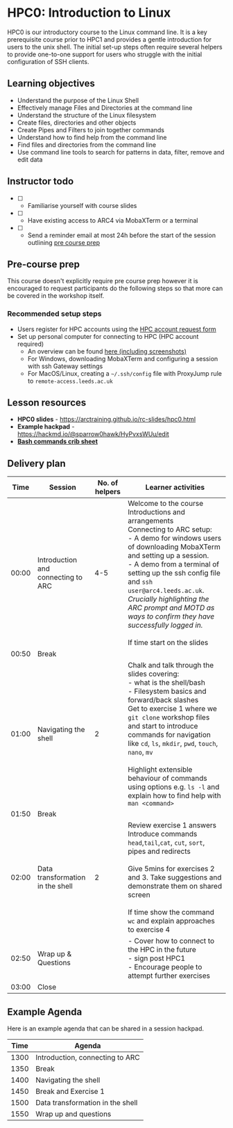 # HPC0: Introduction to Linux

HPC0 is our introductory course to the Linux command line. It is a key prerequisite course prior to HPC1 and provides a gentle introduction for users to the unix shell. The initial set-up steps often require several helpers to provide one-to-one support for users who struggle with the initial configuration of SSH clients.

## Learning objectives

- Understand the purpose of the Linux Shell
- Effectively manage Files and Directories at the command line
- Understand the structure of the Linux filesystem
- Create files, directories and other objects
- Create Pipes and Filters to join together commands
- Understand how to find help from the command line
- Find files and directories from the command line
- Use command line tools to search for patterns in data, filter, remove and edit data

## Instructor todo

- [ ] - Familiarise yourself with course slides
- [ ] - Have existing access to ARC4 via MobaXTerm or a terminal
- [ ] - Send a reminder email at most 24h before the start of the session outlining [pre course prep](#Pre-course-prep)

## Pre-course prep

This course doesn't explicitly require pre course prep however it is encouraged to request participants do the following steps so that more can be covered in the workshop itself.

### Recommended setup steps

- Users register for HPC accounts using the [HPC account request form](https://leeds.service-now.com/it?id=sc_cat_item&sys_id=4c002dd70f235f00a82247ece1050ebc)
- Set up personal computer for connecting to HPC (HPC account required)
    - An overview can be found [here (including screenshots)](https://hackmd.io/xBKb6Az3QmewUsVF3ab2qg#Pre-workshop-prep)
    - For Windows, downloading MobaXTerm and configuring a session with ssh Gateway settings
    - For MacOS/Linux, creating a `~/.ssh/config` file with ProxyJump rule to `remote-access.leeds.ac.uk`

## Lesson resources

- **HPC0 slides** - https://arctraining.github.io/rc-slides/hpc0.html
- **Example hackpad** - https://hackmd.io/@sparrow0hawk/HyPvxsWUu/edit 
- [**Bash commands crib sheet**](https://leeds365.sharepoint.com/:b:/r/sites/TEAM-ResearchSoftwareEngineering/Shared%20Documents/Research%20Computing%20Training/Cribsheets/Linux/unixcribsheet.pdf?csf=1&web=1&e=HUqsza)

## Delivery plan

| Time     | Session                          | No. of helpers  | Learner activities |
| -------- | ------------------------------- | ---------------  | -----------------  |
| 00:00     | Introduction and connecting to ARC | 4-5          | Welcome to the course <br> Introductions and arrangements <br> Connecting to ARC setup: <br> - A demo for windows users of downloading MobaXTerm and setting up a session. <br> - A demo from a terminal of setting up the ssh config file and `ssh user@arc4.leeds.ac.uk`. *Crucially highlighting the ARC prompt and MOTD as ways to confirm they have successfully logged in.* <br> <br> If time start on the slides |
| 00:50     | Break                           |                 |  |
| 01:00     | Navigating the shell            | 2               | Chalk and talk through the slides covering: <br> - what is the shell/bash <br> - Filesystem basics and forward/back slashes <br> Get to exercise 1 where we `git clone` workshop files and start to introduce commands for navigation like `cd`, `ls`, `mkdir`, `pwd`, `touch`, `nano`, `mv` <br> <br> Highlight extensible behaviour of commands using options e.g. `ls -l` and explain how to find help with `man <command>`  |
| 01:50     | Break                           |                 |  |
| 02:00     | Data transformation in the shell            | 2               | Review exercise 1 answers <br> Introduce commands `head`,`tail`,`cat`, `cut`, `sort`, pipes and redirects <br> <br> Give 5mins for exercises 2 and 3. Take suggestions and demonstrate them on shared screen <br> <br> If time show the command `wc` and explain approaches to exercise 4 |
| 02:50     | Wrap up & Questions             |                 | - Cover how to connect to the HPC in the future <br> - sign post HPC1 <br> - Encourage people to attempt further exercises |
| 03:00     | Close                           |                 |  |

## Example Agenda

Here is an example agenda that can be shared in a session hackpad.

| Time     | Agenda                          |
| -------- | ------------------------------- |
| 1300     | Introduction, connecting to ARC |
| 1350     | Break                           |
| 1400     | Navigating the shell            |
| 1450     | Break and Exercise 1            |
| 1500     | Data transformation in the shell|
| 1550     | Wrap up and questions           |
